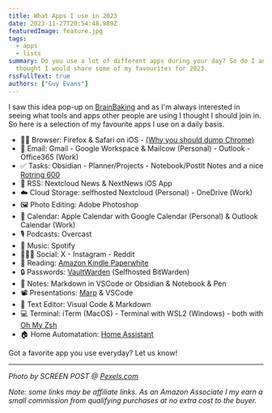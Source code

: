 ```yaml
---
title: What Apps I use in 2023
date: 2023-11-27T20:54:48.989Z
featuredImage: feature.jpg
tags:
  - apps
  - lists
summary: Do you use a lot of different apps during your day? So do I and I
  thought I would share some of my favourites for 2023.
rssFullText: true
authors: ["Guy Evans"]
---
```


I saw this idea pop-up on [BrainBaking](https://brainbaking.com/post/2023/11/app-defaults-in-late-2023/) and as I'm always interested in seeing what tools and apps other people are using I thought I should join in. So here is a selection of my favourite apps I use on a daily basis.

* :technologist: Browser: Firefox & Safari on iOS - [(Why you should dump Chrome)](https://www.reddit.com/r/uBlockOrigin/comments/17wu2gz/google_confirms_they_will_disable_ublock_origin/)
* :email: Email: Gmail - Google Workspace & Mailcow (Personal) - Outlook - Office365 (Work)
* :white_check_mark: Tasks: Obsidian - Planner/Projects - Notebook/PostIt Notes and a nice [Rotring 600](https://amzn.to/3GhBQLV)
* :newspaper: RSS: Nextcloud News & NextNews iOS App
* :cloud: Cloud Storage: selfhosted Nextcloud (Personal) - OneDrive (Work)
* :framed_picture: Photo Editing: Adobe Photoshop
* :calendar: Calendar: Apple Calendar with Google Calendar (Personal) & Outlook Calendar (Work)
* :studio_microphone: Podcasts: Overcast
* :musical_note: Music: Spotify
* :people_holding_hands: Social: X - Instagram - Reddit
* :book: Reading: [Amazon Kindle Paperwhite](https://amzn.to/3utTUQh)
* :lock: Passwords: [VaultWarden](https://github.com/dani-garcia/vaultwarden) (Selfhosted BitWarden)
* :notebook: Notes: Markdown in VSCode or Obsidian & Notebook & Pen
* :film_projector: Presentations: [Marp](https://marp.app/) & VSCode
* :pencil: Text Editor: Visual Code & Markdown
* :computer: Terminal: iTerm (MacOS) - Terminal with WSL2 (Windows) - both with [Oh My Zsh](https://ohmyz.sh/)
* :house: Home Automatation: [Home Assistant](https://www.home-assistant.io/)

Got a favorite app you use everyday? Let us know!

---
_Photo by SCREEN POST @ [Pexels.com](https://www.pexels.com/photo/pc-keyboard-laying-on-desk-before-monitor-glowing-pink-9976568/)_

_Note: some links may be affiliate links. As an Amazon Associate I my earn a small commission from qualifying purchases at no extra cost to the buyer._